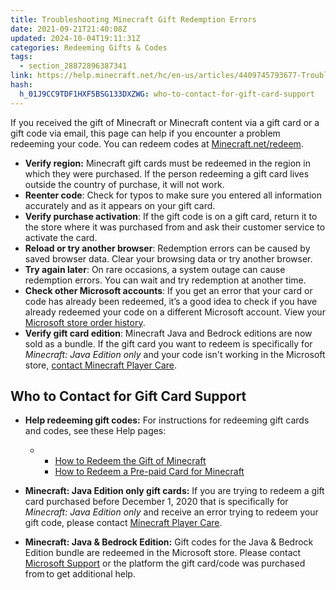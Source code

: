 ```yaml
---
title: Troubleshooting Minecraft Gift Redemption Errors
date: 2021-09-21T21:40:08Z
updated: 2024-10-04T19:11:31Z
categories: Redeeming Gifts & Codes
tags:
  - section_28872896387341
link: https://help.minecraft.net/hc/en-us/articles/4409745793677-Troubleshooting-Minecraft-Gift-Redemption-Errors
hash:
  h_01J9CC9TDF1HXF5BSG133DXZWG: who-to-contact-for-gift-card-support
---
```


If you received the gift of Minecraft or Minecraft content via a gift card or a gift code via email, this page can help if you encounter a problem redeeming your code. You can redeem codes at [Minecraft.net/redeem](https://www.minecraft.net/en-us/redeem).

- **Verify region:** Minecraft gift cards must be redeemed in the region in which they were purchased. If the person redeeming a gift card lives outside the country of purchase, it will not work.
- **Reenter code**: Check for typos to make sure you entered all information accurately and as it appears on your gift card.
- **Verify purchase activation**: If the gift code is on a gift card, return it to the store where it was purchased from and ask their customer service to activate the card.
- **Reload or try another browser**: Redemption errors can be caused by saved browser data. Clear your browsing data or try another browser.
- **Try again later**: On rare occasions, a system outage can cause redemption errors. You can wait and try redemption at another time.
- **Check other Microsoft accounts**: If you get an error that your card or code has already been redeemed, it’s a good idea to check if you have already redeemed your code on a different Microsoft account. View your [Microsoft store order history](https://support.microsoft.com/en-us/account-billing/view-your-microsoft-store-order-history-aafefe88-3ec2-ce28-e0b6-eff1d5cc8170).
- **Verify gift card edition**: Minecraft Java and Bedrock editions are now sold as a bundle. If the gift card you want to redeem is specifically for *Minecraft: Java Edition only* and your code isn't working in the Microsoft store, [contact Minecraft Player Care](https://aka.ms/java-code-redeem-redirect).

## Who to Contact for Gift Card Support

- **Help redeeming gift codes:** For instructions for redeeming gift cards and codes, see these Help pages:

  - - [How to Redeem the Gift of Minecraft](./How-to-Redeem-Minecraft-as-a-Gift.md)
    - [How to Redeem a Pre-paid Card for Minecraft](./How-to-Redeem-a-Prepaid-Card-for-Minecraft.md)

- **Minecraft: Java Edition only gift cards:** If you are trying to redeem a gift card purchased before December 1, 2020 that is specifically for *Minecraft: Java Edition only* and receive an error trying to redeem your gift code, please contact [Minecraft Player Care](https://aka.ms/java-code-redeem-redirect).

- **Minecraft: Java & Bedrock Edition:** Gift codes for the Java & Bedrock Edition bundle are redeemed in the Microsoft store. Please contact [Microsoft Support](https://support.microsoft.com/home/contact?linkquery=Troubleshoot%20Xbox%20gift%20card) or the platform the gift card/code was purchased from to get additional help.
